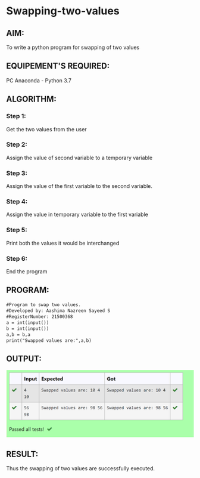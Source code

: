# Swapping-two-values
## AIM:
To write a python program for swapping of two values
## EQUIPEMENT'S REQUIRED: 
PC
Anaconda - Python 3.7
## ALGORITHM: 
### Step 1:
Get the two values from the user
### Step 2: 
Assign the value of second variable to a temporary variable 
### Step 3: 
Assign the value of the first variable to the second variable.
### Step 4:  
Assign the value in temporary variable to the first variable
### Step 5: 
Print both the values it would be interchanged
### Step 6: 
End the program

## PROGRAM:
```
#Program to swap two values.
#Developed by: Aashima Nazreen Sayeed S
#RegisterNumber: 21500368
a = int(input())
b = int(input())
a,b = b,a
print("Swapped values are:",a,b)
```
## OUTPUT:
![OUTPUT](./output.png)



## RESULT:
Thus the swapping of two values are successfully executed.



